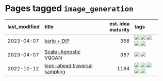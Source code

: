 # Pages tagged `image_generation`

|last_modified|title|est. idea maturity|tags
|:---|:---|---:|:---|
|2023-04-07|[karlo + DIP](../karlo-dip.md)|358|[![](https://img.shields.io/badge/tag-deepimageprior-587798)](../tags/deepimageprior.md) [![](https://img.shields.io/badge/tag-experimental-4072a1)](../tags/experimental.md) [![](https://img.shields.io/badge/tag-image_generation-d7de4b)](../tags/image_generation.md) [![](https://img.shields.io/badge/tag-prior-2c91b4)](../tags/prior.md) [![](https://img.shields.io/badge/tag-wip-abf295)](../tags/wip.md)|
|2023-04-07|[Scale-Agnostic VQGAN](../scale-agnostic_VQGAN.md)|387|[![](https://img.shields.io/badge/tag-experimental-4072a1)](../tags/experimental.md) [![](https://img.shields.io/badge/tag-image_generation-d7de4b)](../tags/image_generation.md)|
|2022-10-12|[look-ahead traversal sampling](../look-ahead-traversal-sampling.md)|1184|[![](https://img.shields.io/badge/tag-MCMC-161a53)](../tags/MCMC.md) [![](https://img.shields.io/badge/tag-animation-e839f4)](../tags/animation.md) [![](https://img.shields.io/badge/tag-control-b3194)](../tags/control.md) [![](https://img.shields.io/badge/tag-experimental-4072a1)](../tags/experimental.md) [![](https://img.shields.io/badge/tag-image_generation-d7de4b)](../tags/image_generation.md)|
